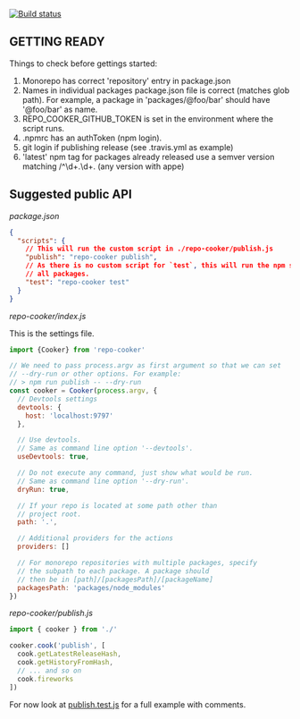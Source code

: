 [![Build status][travis-image]][travis-url]

## GETTING READY

Things to check before gettings started:

1.  Monorepo has correct 'repository' entry in package.json
2.  Names in individual packages package.json file is correct (matches glob path). For example, a package in 'packages/@foo/bar' should have '@foo/bar' as name.
3.  REPO_COOKER_GITHUB_TOKEN is set in the environment where the script runs.
4.  .npmrc has an authToken (npm login).
5.  git login if publishing release (see .travis.yml as example)
6.  'latest' npm tag for packages already released use a semver version matching /^\d+.\d+\.
    (any version with appe)

## Suggested public API

_package.json_

```json
{
  "scripts": {
    // This will run the custom script in ./repo-cooker/publish.js
    "publish": "repo-cooker publish",
    // As there is no custom script for `test`, this will run the npm script 'test' in
    // all packages.
    "test": "repo-cooker test"
  }
}
```

_repo-cooker/index.js_

This is the settings file.

```js
import {Cooker} from 'repo-cooker'

// We need to pass process.argv as first argument so that we can set
// --dry-run or other options. For example:
// > npm run publish -- --dry-run
const cooker = Cooker(process.argv, {
  // Devtools settings
  devtools: {
    host: 'localhost:9797'
  },

  // Use devtools.
  // Same as command line option '--devtools'.
  useDevtools: true,

  // Do not execute any command, just show what would be run.
  // Same as command line option '--dry-run'.
  dryRun: true,

  // If your repo is located at some path other than
  // project root.
  path: '.',

  // Additional providers for the actions
  providers: []

  // For monorepo repositories with multiple packages, specify
  // the subpath to each package. A package should
  // then be in [path]/[packagesPath]/[packageName]
  packagesPath: 'packages/node_modules'
})
```

_repo-cooker/publish.js_

```js
import { cooker } from './'

cooker.cook('publish', [
  cook.getLatestReleaseHash,
  cook.getHistoryFromHash,
  // ... and so on
  cook.fireworks
])
```

For now look at [publish.test.js](https://github.com/cerebral/repo-cooker/blob/master/test/integration/publish.test.js)
for a full example with comments.

[travis-image]: https://img.shields.io/travis/cerebral/repo-cooker.svg?style=flat
[travis-url]: https://travis-ci.org/cerebral/repo-cooker

